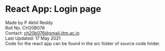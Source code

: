 # React App: Login page

Made by P Akhil Reddy  
Roll No. CH20B076  
Contact: ch20b076@smail.iitm.ac.in  
Last Updated: 17 May 2021  
Code for the react app can be found in the src folder of source code folder.  


